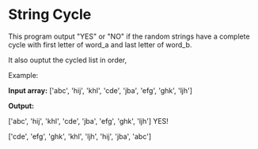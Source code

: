 # String Cycle
This program output "YES" or "NO" if the random strings have a complete cycle with 
first letter of word_a and last letter of word_b. 

It also ouptut the cycled list in order, 

Example: 


<b>Input array:</b> ['abc', 'hij', 'khl', 'cde', 'jba', 'efg', 'ghk', 'ljh'] 

<b>Output:</b> 

['abc', 'hij', 'khl', 'cde', 'jba', 'efg', 'ghk', 'ljh'] YES!

['cde', 'efg', 'ghk', 'khl', 'ljh', 'hij', 'jba', 'abc']

